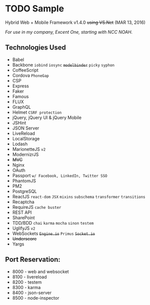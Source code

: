 # TODO Sample

Hybrid Web + Mobile Framework v1.4.0 ~~using VS.Net~~ (MAR 13, 2016)

_For use in my company, Excent One, starting with NCC NOAH._

## Technologies Used

- Babel
- Backbone `iobind` `iosync` ~~`modelbinder`~~ `picky` `syphon`
- CoffeeScript
- Cordova `PhoneGap`
- CSP
- Express
- Faker
- Famous
- FLUX
- GraphQL
- Helmet `CSRF protection`
- jQuery, jQuery UI & jQuery Mobile
- JSHint
- JSON Server
- LiveReload
- LocalStorage
- Lodash
- MarionetteJS `v2`
- ModernizrJS
- ~~MVC~~
- Nginx
- OAuth
- Passport `w/ Facebook, LinkedIn, Twitter SSO`
- PhantomJS
- PM2
- PostgreSQL
- ReactJS `react-dom` `JSX` `mixins` `subschema` `transformer` `transitions`
- Recaptcha
- RequireJS `cache buster`
- REST API
- SharePoint
- TDD/BDD `chai` `karma` `mocha` `sinon` `testem`
- UglifyJS `v2`
- WebSockets ~~`Engine.io`~~ `Primus` ~~`Socket.io`~~
- ~~Underscore~~
- Yargs

## Port Reservation:

- 8000 - web and websocket
- 8100 - livereload
- 8200 - testem
- 8300 - karma
- 8400 - json-server
- 8500 - node-inspector
